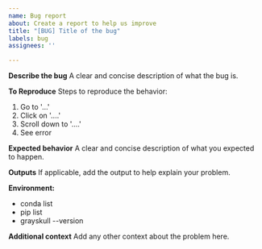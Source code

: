 ```yaml
---
name: Bug report
about: Create a report to help us improve
title: "[BUG] Title of the bug"
labels: bug
assignees: ''

---
```


**Describe the bug**
A clear and concise description of what the bug is.

**To Reproduce**
Steps to reproduce the behavior:
1. Go to '...'
2. Click on '....'
3. Scroll down to '....'
4. See error

**Expected behavior**
A clear and concise description of what you expected to happen.

**Outputs**
If applicable, add the output to help explain your problem.

**Environment:**
 - conda list
 - pip list
 - grayskull --version

**Additional context**
Add any other context about the problem here.
